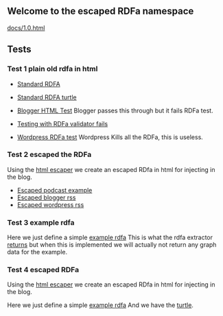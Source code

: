 ## Welcome to the escaped RDFa namespace

[docs/1.0.html](docs/1.0.html)

## Tests

### Test 1 plain old rdfa in html

* [Standard RDFA](tests/test_001_podcast.html)
* [Standard RDFA turtle](tests/test_001_podcast.ttl)

* [Blogger HTML Test](https://stream-random.blogspot.com/2020/11/test001podcasthtml.html) Blogger passes this through but it fails RDFa test.
* [Testing with RDFa validator fails](https://www.w3.org/2012/pyRdfa/extract?uri=https%3A%2F%2Fstream-random.blogspot.com%2F2020%2F11%2Ftest001podcasthtml.html&format=turtle&rdfagraph=output&vocab_expansion=false&rdfa_lite=false&embedded_rdf=true&space_preserve=true&vocab_cache=true&vocab_cache_report=false&vocab_cache_refresh=false)
* [Wordpress RDFa test](https://streamofrandompodcast.wordpress.com/2020/11/26/test-of-plain-old-rdfa/) Wordpress Kills all the RDFa, this is useless.

### Test 2 escaped the RDFa

Using the [html escaper](https://www.freeformatter.com/html-escape.html) we create an escaped RDfa in html for injecting in the blog.

* [Escaped podcast example](tests/test_002_podcast_escaped.html)
* [Escaped blogger rss](tests/test_002_podcast_escaped_blogger.rss)
* [Escaped wordpress rss](tests/test_002_podcast_escaped_wordpress.rss)

### Test 3 example rdfa
Here we just define a simple [example rdfa](tests/test_003_example.html)
This is what the rdfa extractor [returns](tests/test_003_example.ttl) but when this is implemented we will actually not return any graph data for the example.

### Test 4 escaped RDFa
Using the [html escaper](https://www.freeformatter.com/html-escape.html) we create an escaped RDfa in html for injecting in the blog.

Here we just define a simple [example rdfa](tests/test_004_example_escaped.html)
And we have the [turtle](tests/test_004_example_escaped.ttl).
